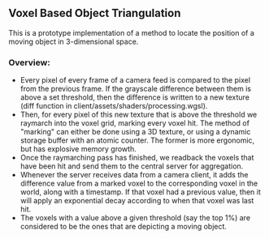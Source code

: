 ## Voxel Based Object Triangulation

This is a prototype implementation of a method to locate the position of a moving object in 3-dimensional space.

### Overview:

- Every pixel of every frame of a camera feed is compared to the pixel from the previous frame. If the grayscale difference between them is above a set threshold, then the difference is written to a new texture (diff function in client/assets/shaders/processing.wgsl).
- Then, for every pixel of this new texture that is above the threshold we raymarch into the voxel grid, marking every voxel hit. The method of "marking" can either be done using a 3D texture, or using a dynamic storage buffer with an atomic counter. The former is more ergonomic, but has explosive memory growth.
- Once the raymarching pass has finished, we readback the voxels that have been hit and send them to the central server for aggregation.
- Whenever the server receives data from a camera client, it adds the difference value from a marked voxel to the corresponding voxel in the world, along with a timestamp. If that voxel had a previous value, then it will apply an exponential decay according to when that voxel was last hit.
- The voxels with a value above a given threshold (say the top 1%) are considered to be the ones that are depicting a moving object.
